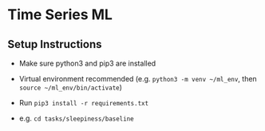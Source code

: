 # Time Series ML

## Setup Instructions

 - Make sure python3 and pip3 are installed

 - Virtual environment recommended (e.g. ```python3 -m venv ~/ml_env```, then ```source ~/ml_env/bin/activate```)

 - Run ```pip3 install -r requirements.txt```

 - e.g. ```cd tasks/sleepiness/baseline```
